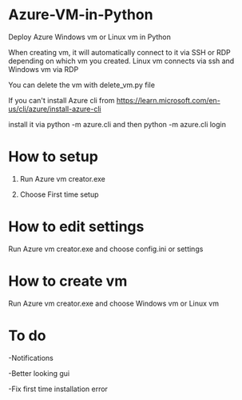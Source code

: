 
# Azure-VM-in-Python
Deploy Azure Windows vm or Linux vm in Python

When creating vm, it will automatically connect to it via SSH or RDP depending on which vm you created.
Linux vm connects via ssh and Windows vm via RDP

You can delete the vm with delete_vm.py file

If you can't install Azure cli from https://learn.microsoft.com/en-us/cli/azure/install-azure-cli

install it via python -m azure.cli and then python -m azure.cli login

# How to setup

1. Run Azure vm creator.exe

2. Choose First time setup

# How to edit settings
Run Azure vm creator.exe and choose config.ini or settings


# How to create vm
Run Azure vm creator.exe and choose Windows vm or Linux vm



# To do


-Notifications

-Better looking gui

-Fix first time installation error
